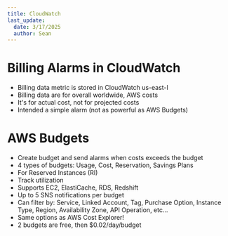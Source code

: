 ```yaml
---
title: CloudWatch
last_update:
  date: 3/17/2025
  author: Sean
---
```

# Billing Alarms in CloudWatch
- Billing data metric is stored in CloudWatch us-east-I
- Billing data are for overall worldwide, AWS costs
- It's for actual cost, not for projected costs
- Intended a simple alarm (not as powerful as AWS Budgets)

# AWS Budgets
- Create budget and send alarms when costs exceeds the budget
- 4 types of budgets: Usage, Cost, Reservation, Savings Plans
- For Reserved Instances (RI)
- Track utilization
- Supports EC2, ElastiCache, RDS, Redshift
- Up to 5 SNS notifications per budget
- Can filter by: Service, Linked Account, Tag, Purchase Option, Instance Type, Region, Availability Zone, API Operation, etc...
- Same options as AWS Cost Explorer!
- 2 budgets are free, then $0.02/day/budget



